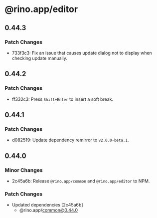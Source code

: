 # @rino.app/editor

## 0.44.3

### Patch Changes

-   733f3c3: Fix an issue that causes update dialog not to display when checking update manually.

## 0.44.2

### Patch Changes

-   ff332c3: Press `Shift+Enter` to insert a soft break.

## 0.44.1

### Patch Changes

-   d082519: Update dependency remirror to `v2.0.0-beta.1`.

## 0.44.0

### Minor Changes

-   2c45a6b: Release `@rino.app/common` and `@rino.app/editor` to NPM.

### Patch Changes

-   Updated dependencies [2c45a6b]
    -   @rino.app/common@0.44.0
